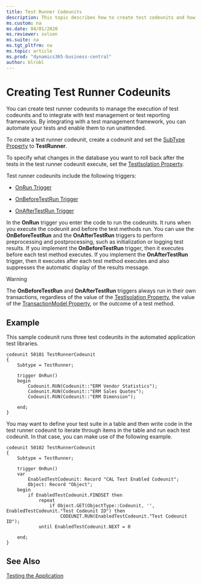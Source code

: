 ```yaml
---
title: Test Runner Codeunits
description: This topic describes how to create test codeunits and how to create test runner codeunits. 
ms.custom: na
ms.date: 04/01/2020
ms.reviewer: solsen
ms.suite: na
ms.tgt_pltfrm: na
ms.topic: article
ms.prod: "dynamics365-business-central"
author: blrobl
---
```


# Creating Test Runner Codeunits
You can create test runner codeunits to manage the execution of test codeunits and to integrate with test management or test reporting frameworks. By integrating with a test management framework, you can automate your tests and enable them to run unattended.  

To create a test runner codeunit, create a codeunit and set the [SubType Property](properties/devenv-subtype-codeunit-property.md) to **TestRunner**.

To specify what changes in the database you want to roll back after the tests in the test runner codeunit execute, set the [TestIsolation Property](properties/devenv-testisolation-property.md).

<!--
> [!TIP]
> In the test runners in the automated application test libraries on the Dynamics NAV product media, test isolation is set to Codeunit.
-->

Test runner codeunits include the following triggers:  

- [OnRun Trigger](triggers/devenv-onrun-trigger.md) 

- [OnBeforeTestRun Trigger](triggers/devenv-OnBeforeTestRun-Trigger.md)  

- [OnAfterTestRun Trigger](triggers/devenv-OnAfterTestRun-Trigger.md)  

In the **OnRun** trigger you enter the code to run the codeunits. It runs when you execute the codeunit and before the test methods run. You can use the **OnBeforeTestRun** and the **OnAfterTestRun** triggers to perform preprocessing and postprocessing, such as initialization or logging test results. If you implement the **OnBeforeTestRun** trigger, then it executes before each test method executes. If you implement the **OnAfterTestRun** trigger, then it executes after each test method executes and also suppresses the automatic display of the results message.  

> [!WARNING]  
> The **OnBeforeTestRun** and **OnAfterTestRun** triggers always run in their own transactions, regardless of the value of the [TestIsolation Property](properties/devenv-TestIsolation-Property.md), the value of the [TransactionModel Property](properties/devenv-TransactionModel-Property.md), or the outcome of a test method. 

## Example
This sample codeunit runs three test codeunits in the automated application test libraries.

```
codeunit 50101 TestRunnerCodeunit
{
    Subtype = TestRunner;

    trigger OnRun()
    begin
        Codeunit.RUN(Codeunit::"ERM Vendor Statistics");
        Codeunit.RUN(Codeunit::"ERM Sales Quotes");
        Codeunit.RUN(Codeunit::"ERM Dimension");

    end;
}
```

You may want to define your test suite in a table and then write code in the test runner codeunit to iterate through items in the table and run each test codeunit. In that case, you can make use of the following example.

```
codeunit 50102 TestRunnerCodeunit
{
    Subtype = TestRunner;

    trigger OnRun()
    var
        EnabledTestCodeunit: Record "CAL Test Enabled Codeunit";
        Object: Record "Object";
    begin
        if EnabledTestCodeunit.FINDSET then
            repeat
                if Object.GET(ObjectType::Codeunit, '', EnabledTestCodeunit."Test Codeunit ID") then
                    CODEUNIT.RUN(EnabledTestCodeunit."Test Codeunit ID");
            until EnabledTestCodeunit.NEXT = 0

    end;
}
```

## See Also
[Testing the Application](devenv-Testing-Application.md)   
